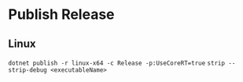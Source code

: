 # Publish Release

## Linux
`dotnet publish -r linux-x64 -c Release -p:UseCoreRT=true`
`strip --strip-debug <executableName>`
